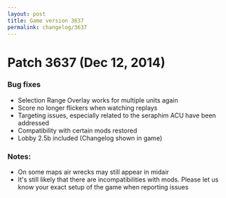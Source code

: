 ```yaml
---
layout: post
title: Game version 3637
permalink: changelog/3637
---
```


# Patch 3637 (Dec 12, 2014)

### Bug fixes

- Selection Range Overlay works for multiple units again
- Score no longer flickers when watching replays
- Targeting issues, especially related to the seraphim ACU have been addressed
- Compatibility with certain mods restored
- Lobby 2.5b included (Changelog shown in game)

### Notes:

- On some maps air wrecks may still appear in midair
- It's still likely that there are incompatibilities with mods. Please let us know your exact setup of the game when reporting issues
